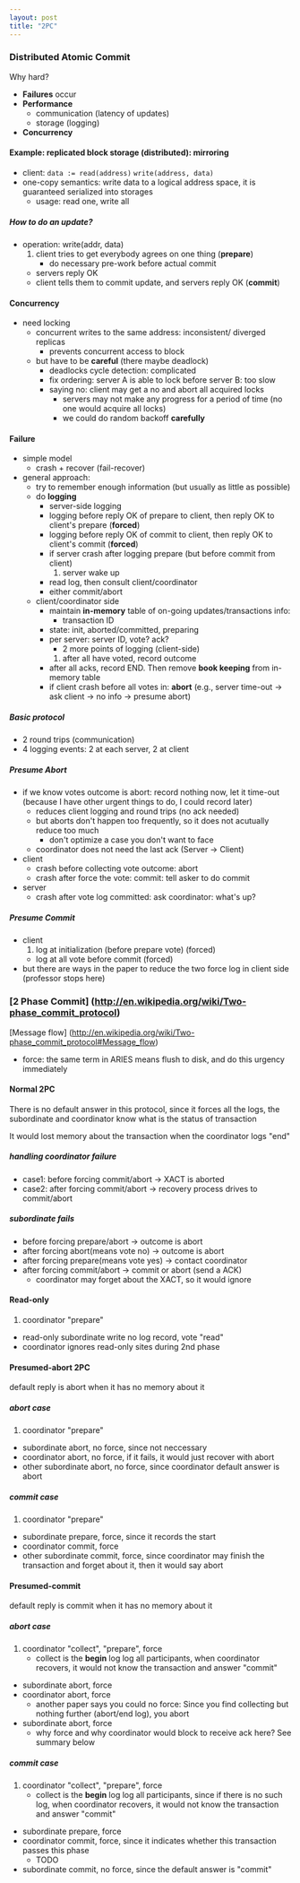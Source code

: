 ```yaml
---
layout: post
title: "2PC"
---
```


### Distributed Atomic Commit
Why hard?

* **Failures** occur
* **Performance**
    * communication (latency of updates)
    * storage (logging)
* **Concurrency**

#### Example: replicated block storage (distributed): mirroring
* client: `data := read(address)` `write(address, data)`
* one-copy semantics: write data to a logical address space, it is guaranteed serialized into storages
    * usage: read one, write all

##### How to do an update?
* operation: write(addr, data)
    1. client tries to get everybody agrees on one thing (**prepare**)
        * do necessary pre-work before actual commit
    - servers reply OK
    - client tells them to commit update, and servers reply OK (**commit**)

#### Concurrency
* need locking
    * concurrent writes to the same address: inconsistent/ diverged replicas
        * prevents concurrent access to block
	* but have to be **careful** (there maybe deadlock)
	    * deadlocks cycle detection: complicated
	    * fix ordering: server A is able to lock before server B: too slow
	    * saying no: client may get a no and abort all acquired locks
	        * servers may not make any progress for a period of time (no one would acquire all locks)
		    * we could do random backoff **carefully**

#### Failure
* simple model
    * crash + recover (fail-recover)
* general approach:
    * try to remember enough information (but usually as little as possible)
    * do **logging**
        * server-side logging
	    * logging before reply OK of prepare to client, then reply OK to client's prepare (**forced**)
	    * logging before reply OK of commit to client, then reply OK to client's commit (**forced**)
	    * if server crash after logging prepare (but before commit from client)
	        1. server wake up
		- read log, then consult client/coordinator
		- either commit/abort
	* client/coordinator side
	    * maintain **in-memory** table of on-going updates/transactions info:
	        * transaction ID
		* state: init, aborted/committed, preparing
		* per server: server ID, vote? ack?
    	    * 2 more points of logging (client-side)
	        1. after all have voted, record outcome
		- after all acks, record END. Then remove **book keeping** from in-memory table
	    * if client crash before all votes in: **abort** (e.g., server time-out -> ask client -> no info -> presume abort)

##### Basic protocol
* 2 round trips (communication)
* 4 logging events: 2 at each server, 2 at client

##### Presume Abort
* if we know votes outcome is abort: record nothing now, let it time-out (because I have other urgent things to do, I could record later)
    * reduces client logging and round trips (no ack needed)
    * but aborts don't happen too frequently, so it does not acutually reduce too much
        * don't optimize a case you don't want to face
    * coordinator does not need the last ack (Server -> Client)
* client
    * crash before collecting vote outcome: abort
    * crash after force the vote: commit: tell asker to do commit
* server
    * crash after vote log committed: ask coordinator: what's up?

##### Presume Commit
* client
    1. log at initialization (before prepare vote) (forced)
    - log at all vote before commit (forced)
* but there are ways in the paper to reduce the two force log in client side (professor stops here)


### [2 Phase Commit] (http://en.wikipedia.org/wiki/Two-phase_commit_protocol)
[Message flow] (http://en.wikipedia.org/wiki/Two-phase_commit_protocol#Message_flow)

* force: the same term in ARIES means flush to disk, and do this urgency immediately

#### Normal 2PC
There is no default answer in this protocol, since it forces all the logs, the subordinate and coordinator know what is the status of transaction

It would lost memory about the transaction when the coordinator logs "end"
##### handling coordinator failure
* case1: before forcing commit/abort -> XACT is aborted
* case2: after forcing commit/abort -> recovery process drives to commit/abort

##### subordinate fails
* before forcing prepare/abort -> outcome is abort
* after forcing abort(means vote no) -> outcome is abort
* after forcing prepare(means vote yes) -> contact coordinator
* after forcing commit/abort -> commit or abort (send a ACK)
    * coordinator may forget about the XACT, so it would ignore

#### Read-only
1. coordinator "prepare"
- read-only subordinate write no log record, vote "read"
- coordinator ignores read-only sites during 2nd phase

#### Presumed-abort 2PC
default reply is abort when it has no memory about it
##### abort case
1. coordinator "prepare"
- subordinate abort, no force, since not neccessary
- coordinator abort, no force, if it fails, it would just recover with abort
- other subordinate abort, no force, since coordinator default answer is abort

##### commit case
1. coordinator "prepare"
- subordinate prepare, force, since it records the start
- coordinator commit, force
- other subordinate commit, force, since coordinator may finish the transaction and forget about it, then it would say abort

#### Presumed-commit
default reply is commit when it has no memory about it
##### abort case
1. coordinator "collect", "prepare", force
    * collect is the **begin** log log all participants, when coordinator recovers, it would not know the transaction and answer "commit"
- subordinate abort, force
- coordinator abort, force
    * another paper says you could no force: Since you find collecting but nothing further (abort/end log), you abort
- subordinate abort, force
    * why force and why coordinator would block to receive ack here? See summary below

##### commit case
1. coordinator "collect", "prepare", force
    * collect is the **begin** log log all participants, since if there is no such log, when coordinator recovers, it would not know the transaction and answer "commit"
- subordinate prepare, force
- coordinator commit, force, since it indicates whether this transaction passes this phase
    * TODO
- subordinate commit, no force, since the default answer is "commit"